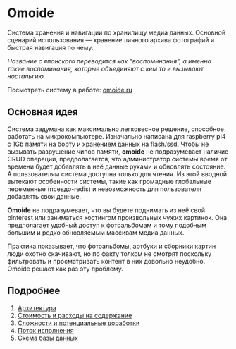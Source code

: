 # Omoide

Система хранения и навигации по хранилищу медиа данных. Основной сценарий
использования — хранение личного архива фотографий и быстрая навигация по нему.

*Название с японского переводится как "воспоминания", а именно такие
воспоминания, которые объединяют с кем то и вызывают ностальгию.*

Посмотреть систему в работе: [omoide.ru](https://omoide.ru)

## Основная идея

Система задумана как максимально легковесное решение, способное работать на
микрокомпьютере. Изначально написана для raspberry pi4 с 1Gb памяти на борту и
хранением данных на flash/ssd. Чтобы не вызывать разрушение чипов памяти,
**omoide** не подразумевает наличие CRUD операций, предполагается, что
администратор системы время от времени будет добавлять в неё данные руками и
обновлять состояние. А пользователям система доступна только для чтения. Из
этой вводной вытекают особенности системы, такие как громадные глобальные
переменные (псевдо-redis) и невозможность для пользователя добавлять свои
данные.

**Omoide** не подразумевает, что вы будете поднимать из неё свой pinterest или
заниматься хостингом произвольных чужих картинок. Она предполагает удобный
доступ к фотоальбомам и тому подобным большим и редко обновляемым массивам
медиа данных.

Практика показывает, что фотоальбомы, артбуки и сборники картин люди охотно
скачивают, но по факту толком не смотрят поскольку фильтровать и просматривать
контент в них довольно неудобно. Omoide решает как раз эту проблему.

## Подробнее

1. [Архитектура](./documentation/russian/architecture.md)
1. [Стоимость и расходы на содержание](./documentation/russian/expenses.md)
1. [Сложности и потенциальные доработки](./documentation/russian/questions.md)
1. [Поток исполнения](./documentation/russian/flow.md)
1. [Схема базы данных](./documentation/russian/scheme.md)

